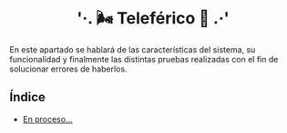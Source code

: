 <h1 align="center">'·. 🌬️ Teleférico 🚠 .·'</h1>
<p>En este apartado se hablará de las características del sistema, su funcionalidad y finalmente las distintas pruebas realizadas con el fin de solucionar errores de haberlos.</p>

## Índice
- [En proceso...]()
